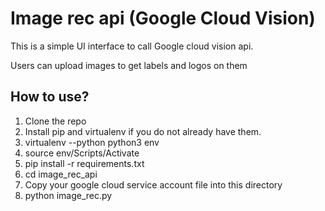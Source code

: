 # Image rec api (Google Cloud Vision)
This is a simple UI interface to call Google cloud vision api.

Users can upload images to get labels and logos on them

## How to use?
1. Clone the repo
2. Install pip and virtualenv if you do not already have them.
3. virtualenv --python python3 env
4. source env/Scripts/Activate
5. pip install -r requirements.txt
6. cd image_rec_api
7. Copy your google cloud service account file into this directory
8. python image_rec.py